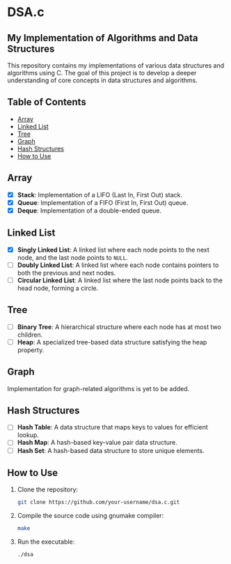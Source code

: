 # DSA.c

## My Implementation of Algorithms and Data Structures

This repository contains my implementations of various data structures and algorithms using C. The goal of this project is to develop a deeper understanding of core concepts in data structures and algorithms.

## Table of Contents

- [Array](#array)
- [Linked List](#linked-list)
- [Tree](#tree)
- [Graph](#graph)
- [Hash Structures](#hash-structures)
- [How to Use](#how-to-use)

## Array
- [x] **Stack**: Implementation of a LIFO (Last In, First Out) stack.
- [x] **Queue**: Implementation of a FIFO (First In, First Out) queue.
- [x] **Deque**: Implementation of a double-ended queue.

## Linked List
- [x] **Singly Linked List**: A linked list where each node points to the next node, and the last node points to `NULL`.
- [ ] **Doubly Linked List**: A linked list where each node contains pointers to both the previous and next nodes.
- [ ] **Circular Linked List**: A linked list where the last node points back to the head node, forming a circle.

## Tree
- [ ] **Binary Tree**: A hierarchical structure where each node has at most two children.
- [ ] **Heap**: A specialized tree-based data structure satisfying the heap property.

## Graph

Implementation for graph-related algorithms is yet to be added.

## Hash Structures
- [ ] **Hash Table**: A data structure that maps keys to values for efficient lookup.
- [ ] **Hash Map**: A hash-based key-value pair data structure.
- [ ] **Hash Set**: A hash-based data structure to store unique elements.

## How to Use

1. Clone the repository:
   ```bash
   git clone https://github.com/your-username/dsa.c.git
   ```
2. Compile the source code using gnumake compiler:
   ```bash
   make
   ```
3. Run the executable:
   ```bash
   ./dsa
   ```
